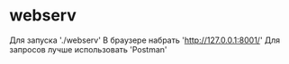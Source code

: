 # webserv
Для запуска './webserv'
В браузере набрать 'http://127.0.0.1:8001/'
Для запросов лучше использовать 'Postman'
